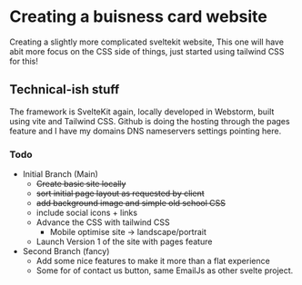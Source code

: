 # Creating a buisness card website

Creating a slightly more complicated sveltekit website, This one will have abit more focus on the CSS side of things, just started using tailwind CSS for this!

## Technical-ish stuff

The framework is SvelteKit again, locally developed in Webstorm, built using vite and Tailwind CSS.
Github is doing the hosting through the pages feature and I have my domains DNS nameservers settings pointing here.


### Todo

- Initial Branch (Main)
    * ~~Create basic site locally~~
    * ~~sort initial page layout as requested by client~~
    * ~~add background image and simple old school CSS~~
    * include social icons + links
    * Advance the CSS with tailwind CSS
      * Mobile optimise site -> landscape/portrait
    * Launch Version 1 of the site with pages feature
- Second Branch (fancy)
    * Add some nice features to make it more than a flat experience
    * Some for of contact us button, same EmailJs as other svelte project.